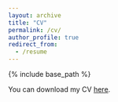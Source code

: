 ```yaml
---
layout: archive
title: "CV"
permalink: /cv/
author_profile: true
redirect_from:
  - /resume
---
```


{% include base_path %}

You can download my CV [here](../files/SHIM_CV_20241017.pdf).

<object data="../files/SHIM_CV_20241017.pdf" width="1000" height="1000" type="application/pdf"></object>



